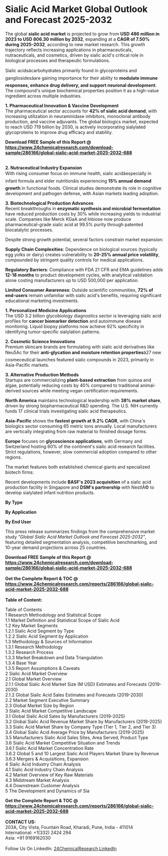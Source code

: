 <h1>Sialic Acid Market Global Outlook and Forecast 2025-2032</h1><p>The global <strong>sialic acid market</strong> is projected to grow from <strong>USD 486 million in 2023 to USD 806.30 million by 2032</strong>, expanding at a <strong>CAGR of 7.50% during 2025-2032</strong>, according to new market research. This growth trajectory reflects increasing applications in pharmaceuticals, nutraceuticals, and cosmetics, driven by sialic acid's critical role in biological processes and therapeutic formulations.</p><p>Sialic acidsâcarbohydrates primarily found in glycoproteins and gangliosidesâare gaining importance for their ability to <strong>modulate immune responses, enhance drug delivery, and support neuronal development</strong>. The compound's unique biochemical properties position it as a high-value ingredient across multiple industries.</p><p><strong>1. Pharmaceutical Innovation &amp; Vaccine Development</strong><br>
The pharmaceutical sector accounts for <strong>42% of sialic acid demand</strong>, with increasing utilization in neuraminidase inhibitors, monoclonal antibody production, and vaccine adjuvants. The global biologics market, expected to reach USD 719 billion by 2030, is actively incorporating sialylated glycoproteins to improve drug efficacy and stability.</p><div><b>Download FREE Sample of this Report @ 
            <a href="https://www.24chemicalresearch.com/download-sample/286166/global-sialic-acid-market-2025-2032-688">
            https://www.24chemicalresearch.com/download-sample/286166/global-sialic-acid-market-2025-2032-688</a></b></div><br><p><strong>2. Nutraceutical Industry Expansion</strong><br>
With rising consumer focus on immune health, sialic acidâespecially in infant formula and elder nutritionâis experiencing <strong>15% annual demand growth</strong> in functional foods. Clinical studies demonstrate its role in cognitive development and pathogen defense, with Asian markets leading adoption.</p><p><strong>3. Biotechnological Production Advances</strong><br>
Recent breakthroughs in <strong>enzymatic synthesis and microbial fermentation</strong> have reduced production costs by 30% while increasing yields to industrial scale. Companies like Merck KGaA and Inbiose now produce pharmaceutical-grade sialic acid at 99.5% purity through patented biocatalytic processes.</p><p>Despite strong growth potential, several factors constrain market expansion:</p><p><strong>Supply Chain Complexities</strong>: Dependence on biological sources (typically egg yolks or dairy) creates vulnerability to <strong>20-25% annual price volatility</strong>, compounded by stringent quality controls for medical applications.</p><p><strong>Regulatory Barriers</strong>: Compliance with FDA 21 CFR and EMA guidelines adds <strong>12-18 months</strong> to product development cycles, with analytical validation alone costing manufacturers up to USD 500,000 per application.</p><p><strong>Limited Consumer Awareness</strong>: Outside scientific communities, <strong>72% of end-users</strong> remain unfamiliar with sialic acid's benefits, requiring significant educational marketing investments.</p><p><strong>1. Personalized Medicine Applications</strong><br>
The USD 3.2 billion glycobiology diagnostics sector is leveraging sialic acid profiles for <strong>cancer biomarker detection</strong> and autoimmune disease monitoring. Liquid biopsy platforms now achieve 92% specificity in identifying tumor-specific sialylation patterns.</p><p><strong>2. Cosmetic Science Innovations</strong><br>
Premium skincare brands are formulating with sialic acid derivatives like Neu5Ac for their <strong>anti-glycation and moisture retention properties</strong>â27 new cosmeceutical launches featured sialic compounds in 2023, primarily in Asia-Pacific markets.</p><p><strong>3. Alternative Production Methods</strong><br>
Startups are commercializing <strong>plant-based extraction</strong> from quinoa and algae, potentially reducing costs by 40% compared to traditional animal-derived sources while meeting vegan certification requirements.</p><p><strong>North America</strong> maintains technological leadership with <strong>38% market share</strong>, driven by strong biopharmaceutical R&amp;D spending. The U.S. NIH currently funds 17 clinical trials investigating sialic acid therapeutics.</p><p><strong>Asia-Pacific</strong> shows the <strong>fastest growth at 9.2% CAGR</strong>, with China's biologics sector consuming 65 metric tons annually. Local manufacturers are vertically integrating from raw material to finished dosage forms.</p><p><strong>Europe</strong> focuses on <strong>glycoscience applications</strong>, with Germany and Switzerland hosting 60% of the continent's sialic acid research facilities. Strict regulations, however, slow commercial adoption compared to other regions.</p><p>The market features both established chemical giants and specialized biotech firms:</p><p>Recent developments include <strong>BASF's 2023 acquisition</strong> of a sialic acid production facility in Singapore and <strong>DSM's partnership</strong> with NestlÃ© to develop sialylated infant nutrition products.</p><p><strong>By Type</strong></p><p><strong>By Application</strong></p><p><strong>By End User</strong></p><p>This press release summarizes findings from the comprehensive market study <em>"Global Sialic Acid Market Outlook and Forecast 2025-2032"</em>, featuring detailed segmentation analysis, competitive benchmarking, and 10-year demand projections across 25 countries.</p><div><b>Download FREE Sample of this Report @ 
            <a href="https://www.24chemicalresearch.com/download-sample/286166/global-sialic-acid-market-2025-2032-688">
            https://www.24chemicalresearch.com/download-sample/286166/global-sialic-acid-market-2025-2032-688</a></b></div><br><div><b>Get the Complete Report & TOC @ 
            <a href="https://www.24chemicalresearch.com/reports/286166/global-sialic-acid-market-2025-2032-688">
            https://www.24chemicalresearch.com/reports/286166/global-sialic-acid-market-2025-2032-688</a></b></div><br>
            <b>Table of Content:</b><p>Table of Contents<br />
1 Research Methodology and Statistical Scope<br />
1.1 Market Definition and Statistical Scope of Sialic Acid<br />
1.2 Key Market Segments<br />
1.2.1 Sialic Acid Segment by Type<br />
1.2.2 Sialic Acid Segment by Application<br />
1.3 Methodology & Sources of Information<br />
1.3.1 Research Methodology<br />
1.3.2 Research Process<br />
1.3.3 Market Breakdown and Data Triangulation<br />
1.3.4 Base Year<br />
1.3.5 Report Assumptions & Caveats<br />
2 Sialic Acid Market Overview<br />
2.1 Global Market Overview<br />
2.1.1 Global Sialic Acid Market Size (M USD) Estimates and Forecasts (2019-2030)<br />
2.1.2 Global Sialic Acid Sales Estimates and Forecasts (2019-2030)<br />
2.2 Market Segment Executive Summary<br />
2.3 Global Market Size by Region<br />
3 Sialic Acid Market Competitive Landscape<br />
3.1 Global Sialic Acid Sales by Manufacturers (2019-2025)<br />
3.2 Global Sialic Acid Revenue Market Share by Manufacturers (2019-2025)<br />
3.3 Sialic Acid Market Share by Company Type (Tier 1, Tier 2, and Tier 3)<br />
3.4 Global Sialic Acid Average Price by Manufacturers (2019-2025)<br />
3.5 Manufacturers Sialic Acid Sales Sites, Area Served, Product Type<br />
3.6 Sialic Acid Market Competitive Situation and Trends<br />
3.6.1 Sialic Acid Market Concentration Rate<br />
3.6.2 Global 5 and 10 Largest Sialic Acid Players Market Share by Revenue<br />
3.6.3 Mergers & Acquisitions, Expansion<br />
4 Sialic Acid Industry Chain Analysis<br />
4.1 Sialic Acid Industry Chain Analysis<br />
4.2 Market Overview of Key Raw Materials<br />
4.3 Midstream Market Analysis<br />
4.4 Downstream Customer Analysis<br />
5 The Development and Dynamics of Sia</p><div><b>Get the Complete Report & TOC @ 
            <a href="https://www.24chemicalresearch.com/reports/286166/global-sialic-acid-market-2025-2032-688">
            https://www.24chemicalresearch.com/reports/286166/global-sialic-acid-market-2025-2032-688</a></b></div><br><b>CONTACT US:</b><br>
            203A, City Vista, Fountain Road, Kharadi, Pune, India - 411014<br>
            International: +1(332) 2424 294<br>
            Asia: +91 9169162030 <br><br>
            Follow Us On LinkedIn: <a href="https://www.linkedin.com/company/24chemicalresearch/">24ChemicalResearch LinkedIn</a>